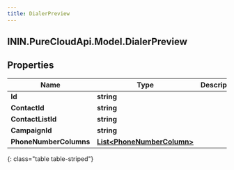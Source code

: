 ```yaml
---
title: DialerPreview
---
```

## ININ.PureCloudApi.Model.DialerPreview

## Properties

|Name | Type | Description | Notes|
|------------ | ------------- | ------------- | -------------|
| **Id** | **string** |  | [optional] |
| **ContactId** | **string** |  | [optional] |
| **ContactListId** | **string** |  | [optional] |
| **CampaignId** | **string** |  | [optional] |
| **PhoneNumberColumns** | [**List&lt;PhoneNumberColumn&gt;**](PhoneNumberColumn.html) |  | [optional] |
{: class="table table-striped"}


